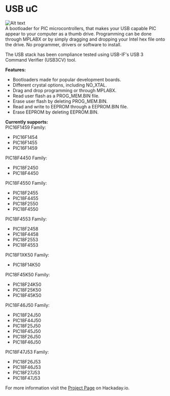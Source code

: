 # USB uC
![Alt text](Images/USB_uC_27J53_2.jpg?raw=true "USB_uC_27J53")    
A bootloader for PIC microcontrollers, that makes your USB capable PIC appear to your computer as a thumb drive. Programming can be done through MPLABX or by simply dragging and dropping your Intel hex file onto the drive. No programmer, drivers or software to install.

The USB stack has been compliance tested using USB-IF's USB 3 Command Verifier (USB3CV) tool.  

**Features:**
- Bootloaders made for popular development boards.
- Different crystal options, including NO_XTAL.
- Drag and drop programming or through MPLABX.
- Read user flash as a PROG_MEM.BIN file.
- Erase user flash by deleting PROG_MEM.BIN.
- Read and write to EEPROM through a EEPROM.BIN file.
- Erase EEPROM by deleting EEPROM.BIN.
  
**Currently supports:**<br>
PIC16F1459 Family:
- PIC16F1454
- PIC16F1455
- PIC16F1459

PIC18F4450 Family:
- PIC18F2450
- PIC18F4450

PIC18F4550 Family:
- PIC18F2455
- PIC18F4455
- PIC18F2550
- PIC18F4550

PIC18F4553 Family:
- PIC18F2458
- PIC18F4458
- PIC18F2553
- PIC18F4553

PIC18F1XK50 Family:
- PIC18F14K50

PIC18F45K50 Family:
- PIC18F24K50
- PIC18F25K50
- PIC18F45K50

PIC18F46J50 Family:
- PIC18F24J50
- PIC18F44J50
- PIC18F25J50
- PIC18F45J50
- PIC18F26J50
- PIC18F46J50

PIC18F47J53 Family:
- PIC18F26J53
- PIC18F46J53
- PIC18F27J53
- PIC18F47J53
  
For more information visit the [Project Page](https://hackaday.io/project/63204-usb-c) on Hackaday.io.
